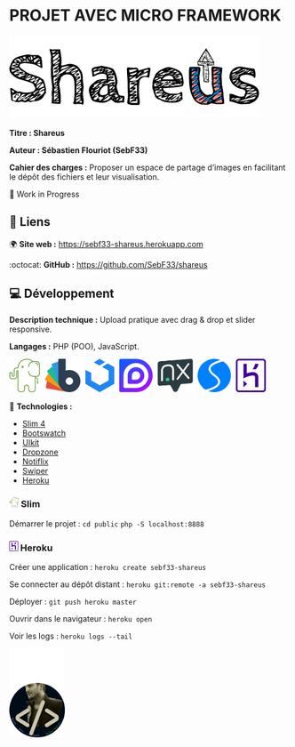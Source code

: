 # PROJET AVEC MICRO FRAMEWORK
![logo_shareus](/.github/logo_shareus.png)

**Titre : Shareus**

**Auteur : Sébastien Flouriot (SebF33)**

**Cahier des charges :**
Proposer un espace de partage d’images en facilitant le dépôt des fichiers et leur visualisation.

:construction: Work in Progress


## :link: Liens
:earth_africa: **Site web :** https://sebf33-shareus.herokuapp.com

:octocat: **GitHub :** https://github.com/SebF33/shareus


## :computer: Développement
**Description technique :** Upload pratique avec drag & drop et slider responsive.

**Langages :** PHP (POO), JavaScript.

[![Slim](/.github/Slim.png)](https://www.slimframework.com) [![Bootswatch](/.github/Bootswatch.png)](https://bootswatch.com) [![UIkit](/.github/UIkit.png)](https://getuikit.com) [![Dropzone](/.github/Dropzone.png)](https://www.dropzone.dev) [![Notiflix](/.github/Notiflix.png)](https://notiflix.github.io) [![Swiper](/.github/Swiper.png)](https://swiperjs.com) [![Heroku](/.github/Heroku.png)](https://www.heroku.com)

:toolbox: **Technologies :**
- [Slim 4](https://www.slimframework.com/docs/v4)
- [Bootswatch](https://bootswatch.com/sketchy)
- [UIkit](https://getuikit.com/docs/introduction)
- [Dropzone](https://docs.dropzone.dev)
- [Notiflix](https://notiflix.github.io/documentation)
- [Swiper](https://swiperjs.com/get-started)
- [Heroku](https://devcenter.heroku.com/articles/getting-started-with-php)


### ![Slim_tiny](/.github/Slim_tiny.png) Slim
Démarrer le projet :
`cd public`
`php -S localhost:8888`


### ![Heroku_tiny](/.github/Heroku_tiny.png) Heroku
Créer une application :
`heroku create sebf33-shareus`

Se connecter au dépôt distant :
`heroku git:remote -a sebf33-shareus`

Déployer :
`git push heroku master`

Ouvrir dans le navigateur :
`heroku open`

Voir les logs :
`heroku logs --tail`


![avatar](/.github/avatar.png)